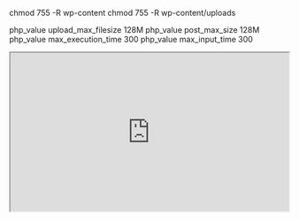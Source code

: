 

chmod 755 -R wp-content
chmod 755 -R wp-content/uploads

php_value upload_max_filesize 128M
php_value post_max_size 128M
php_value max_execution_time 300
php_value max_input_time 300


<style>.h_iframe-aparat_embed_frame{position:relative;}.h_iframe-aparat_embed_frame .ratio{display:block;width:100%;height:auto;}
.h_iframe-aparat_embed_frame iframe{position:absolute;top:0;left:0;right:0;width:100%;height:100%;}</style>

<div class="h_iframe-aparat_embed_frame">
<span style="display: block;padding-top: 57%"></span>
<iframe src="https://www.aparat.com/video/video/embed/videohash/1sNQo/vt/frame?titleShow=true"  allowFullScreen="true" webkitallowfullscreen="true" mozallowfullscreen="true"></iframe></div>



